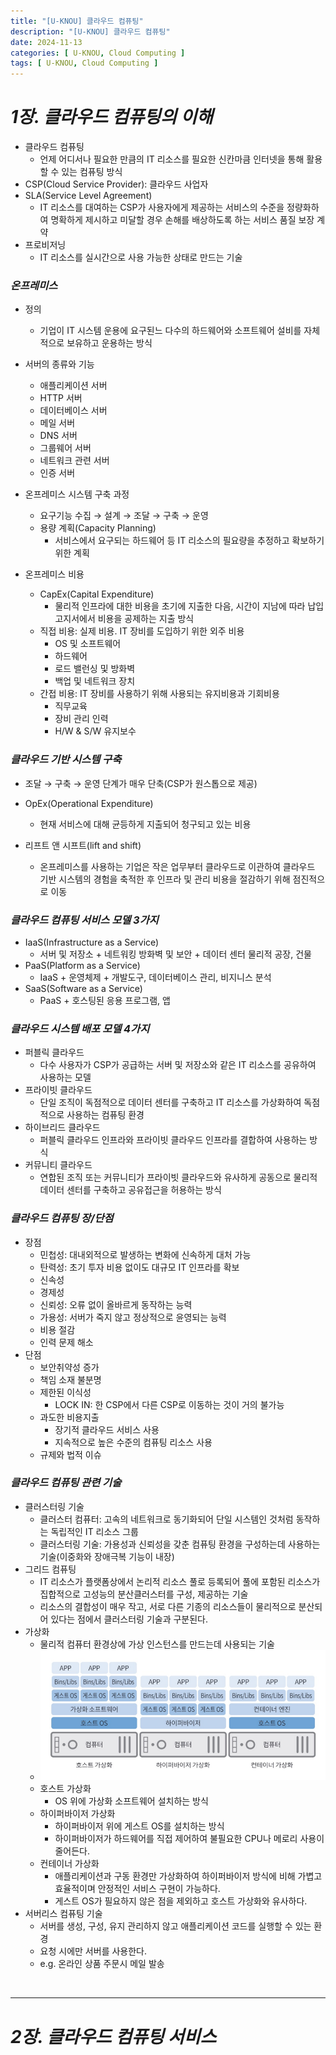 ```yaml
---
title: "[U-KNOU] 클라우드 컴퓨팅"
description: "[U-KNOU] 클라우드 컴퓨팅"
date: 2024-11-13
categories: [ U-KNOU, Cloud Computing ]
tags: [ U-KNOU, Cloud Computing ]
---
```


# ***1장. 클라우드 컴퓨팅의 이해***

- 클라우드 컴퓨팅
  - 언제 어디서나 필요한 만큼의 IT 리소스를 필요한 신칸마큼 인터넷을 통해 활용할 수 있는 컴퓨팅 방식
- CSP(Cloud Service Provider): 클라우드 사업자
- SLA(Service Level Agreement)
  - IT 리소스를 대여하는 CSP가 사용자에게 제공하는 서비스의 수준을 정량화하여 명확하게 제시하고 미달할 경우 손해를 배상하도록 하는 서비스 품질 보장 계약
- 프로비저닝
  - IT 리소스를 실시간으로 사용 가능한 상태로 만드는 기술
  
### ***온프레미스***

- 정의
  - 기업이 IT 시스템 운용에 요구된느 다수의 하드웨어와 소프트웨어 설비를 자체적으로 보유하고 운용하는 방식
- 서버의 종류와 기능
  - 애플리케이션 서버
  - HTTP 서버
  - 데이터베이스 서버
  - 메일 서버
  - DNS 서버
  - 그룹웨어 서버
  - 네트워크 관련 서버
  - 인증 서버
  
- 온프레미스 시스템 구축 과정
  - 요구기능 수집 → 설계 → 조달 → 구축 → 운영
  - 용량 계획(Capacity Planning)
    - 서비스에서 요구되는 하드웨어 등 IT 리소스의 필요량을 추정하고 확보하기 위한 계획
  
- 온프레미스 비용
  - CapEx(Capital Expenditure)
    - 물리적 인프라에 대한 비용을 초기에 지출한 다음, 시간이 지남에 따라 납입고지서에서 비용을 공제하는 지출 방식
  - 직접 비용: 실제 비용. IT 장비를 도입하기 위한 외주 비용
    - OS 및 소프트웨어
    - 하드웨어
    - 로드 밸런싱 및 방화벽
    - 백업 및 네트워크 장치
  - 간접 비용: IT 장비를 사용하기 위해 사용되는 유지비용과 기회비용
    - 직무교육
    - 장비 관리 인력
    - H/W & S/W 유지보수

### ***클라우드 기반 시스템 구축***

- 조달 → 구축 → 운영 단계가 매우 단축(CSP가 원스톱으로 제공)
- OpEx(Operational Expenditure)
  - 현재 서비스에 대해 균등하게 지출되어 청구되고 있는 비용
  
- 리프트 앤 시프트(lift and shift)
  - 온프레미스를 사용하는 기업은 작은 업무부터 클라우드로 이관하여 클라우드 기반 시스템의 경험을 축적한 후 인프라 및 관리 비용을 절감하기 위해 점진적으로 이동
  
### ***클라우드 컴퓨팅 서비스 모델 3가지***

- IaaS(Infrastructure as a Service)
  - 서버 및 저장소 + 네트워킹 방화벽 및 보안 + 데이터 센터 물리적 공장, 건물
- PaaS(Platform as a Service)
  - IaaS + 운영체제 + 개발도구, 데이터베이스 관리, 비지니스 분석
- SaaS(Software as a Service)
  - PaaS + 호스팅된 응용 프로그램, 앱
  
### ***클라우드 시스템 배포 모델 4가지***

- 퍼블릭 클라우드
  - 다수 사용자가 CSP가 공급하는 서버 및 저장소와 같은 IT 리소스를 공유하여 사용하는 모델
- 프라이빗 클라우드
  - 단일 조직이 독점적으로 데이터 센터를 구축하고 IT 리소스를 가상화하여 독점적으로 사용하는 컴퓨팅 환경
- 하이브리드 클라우드
  - 퍼블릭 클라우드 인프라와 프라이빗 클라우드 인프라를 결합하여 사용하는 방식
- 커뮤니티 클라우드
  - 연합된 조직 또는 커뮤니티가 프라이빗 클라우드와 유사하게 공동으로 물리적 데이터 센터를 구축하고 공유접근을 허용하는 방식
  
### ***클라우드 컴퓨팅 장/단점***

- 장점
  - 민첩성: 대내외적으로 발생하는 변화에 신속하게 대처 가능
  - 탄력성: 초기 투자 비용 없이도 대규모 IT 인프라를 확보
  - 신속성
  - 경제성
  - 신뢰성: 오류 없이 올바르게 동작하는 능력
  - 가용성: 서버가 죽지 않고 정상적으로 윤영되는 능력
  - 비용 절감
  - 인력 문제 해소
- 단점
  - 보안취약성 증가
  - 책임 소재 불분명
  - 제한된 이식성
    - LOCK IN: 한 CSP에서 다른 CSP로 이동하는 것이 거의 불가능
  - 과도한 비용지출
    - 장기적 클라우드 서비스 사용
    - 지속적으로 높은 수준의 컴퓨팅 리소스 사용
  - 규제와 법적 이슈

### ***클라우드 컴퓨팅 관련 기술***

- 클러스터링 기술
  - 클러스터 컴퓨터: 고속의 네트워크로 동기화되어 단일 시스템인 것처럼 동작하는 독립적인 IT 리소스 그룹
  - 클러스터링 기술: 가용성과 신뢰성을 갖춘 컴퓨팅 환경을 구성하는데 사용하는 기술(이중화와 장애극복 기능이 내장)
- 그리드 컴퓨팅
  - IT 리소스가 플랫폼상에서 논리적 리소스 풀로 등록되어 풀에 포함된 리소스가 집합적으로 고성능의 분산클러스터를 구성, 제공하는 기술
  - 리소스의 결합성이 매우 작고, 서로 다른 기종의 리소스들이 물리적으로 분산되어 있다는 점에서 클러스터링 기술과 구분된다. 
- 가상화
  - 물리적 컴퓨터 환경상에 가상 인스턴스를 만드는데 사용되는 기술
  - <img src="/assets/img/knou-cloud-computing/1.png" width="600px" />
  - 호스트 가상화
    - OS 위에 가상화 소프트웨어 설치하는 방식
  - 하이퍼바이저 가상화
    - 하이퍼바이저 위에 게스트 OS를 설치하는 방식
    - 하이퍼바이저가 하드웨어를 직접 제어하여 불필요한 CPU나 메로리 사용이 줄어든다.
  - 컨테이너 가상화
    - 애플리케이션과 구동 환경만 가상화하여 하이퍼바이저 방식에 비해 가볍고 효율적이며 안정적인 서비스 구현이 가능하다.
    - 게스트 OS가 필요하지 않은 점을 제외하고 호스트 가상화와 유사하다.
- 서버리스 컴퓨팅 기술
  - 서버를 생성, 구성, 유지 관리하지 않고 애플리케이션 코드를 실행할 수 있는 환경
  - 요청 시에만 서버를 사용한다. 
  - e.g. 온라인 상품 주문시 메일 발송

<br>  
<hr>

# ***2장. 클라우드 컴퓨팅 서비스***


